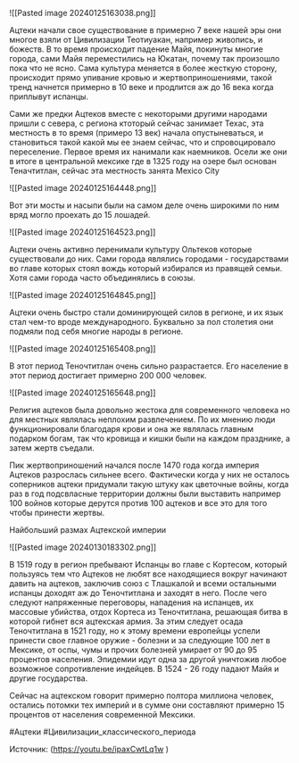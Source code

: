 
![[Pasted image 20240125163038.png]]

Ацтеки начали свое существование в примерно 7 веке нашей эры они многое взяли от Цивилизации Теотиуакан, например живопись, и божеств. В то время происходит падение Майя, покинуты многие города, сами Майя переместились на Юкатан, почему так произошло пока что не ясно. Сама культура меняется в более жесткую сторону, происходит прямо упивание кровью и жертвоприношениями, такой тренд начнется примерно в 10 веке и продлится аж до 16 века когда приплывут испанцы. 

Сами же предки Ацтеков вместе с некоторыми другими народами пришли с севера, с региона ктоторый сейчас занимает Техас, эта местность в то время (примеро 13 век) начала опустыневаться, и становиться такой какой мы ее знаем сейчас, что и спровоцировало переселение. Первое время их нанимали как наемников. Осели же они в итоге в центральной мексике где в 1325 году на озере был основан Теначтитлан, сейчас эта местность занята Mexico City

![[Pasted image 20240125164448.png]]

Вот эти мосты и насыпи были на самом деле очень широкими по ним вряд могло проехать до 15 лошадей.

![[Pasted image 20240125164523.png]]

Ацтеки очень активно перенимали культуру Ольтеков которые существовали до них. Сами города являлись городами - государствами во главе которых стоял вождь который избирался из правящей семьи. Хотя сами города часто объединялись в союзы.

![[Pasted image 20240125164845.png]]

Ацтеки очень быстро стали доминирующей силов в регионе, и их язык стал чем-то вроде международного. Буквально за пол столетия они подмяли под себя многие народы в регионе. 

![[Pasted image 20240125165408.png]]

В этот период Теночтитлан очень сильно разрастается. Его население в этот период достигает примерно 200 000 человек. 

![[Pasted image 20240125165648.png]]

Религия ацтеков была довольно жестока для современного человека но для местных являлась неплохим развлечением. По их мнению люди функционировали благодаря крови и она же являлась главным подарком богам, так что кровища и кишки были на каждом празднике, а затем жертв съедали.

Пик жертвоприношений начался после 1470 года когда империя Ацтеков разрослась сильнее всего. Фактически когда у них не осталось соперников ацтеки придумали такую штуку как цветочные войны, когда раз в год подсвласные территории должны были выставить например 100 войнов которые дерутся против 100 ацтеков и все это для того чтобы принести жертвы. 

Найбольший размах Ацтекской империи 

![[Pasted image 20240130183302.png]]

В 1519 году в регион пребывают Испанцы во главе с Кортесом, который пользуясь тем что Ацтеков не любят все находящиеся вокруг начинают давить на ацтеков, заключив союз с Тлашкалой и всеми остальными испанцы доходят аж до Теночтитлана и заходят в него. После чего следуют напряженные переговоры, нападения на испанцев, их массовые убийства, отдох Кортеса из Теночтитлана, решающая битва в которой гибнет вся ацтекская армия. За этим следует осада Теночтитлана в 1521 году, но к этому времени европейцы успели принести свое главное оружие - болезни и за следующие 100 лет в Мексике, от оспы, чумы и прочих болезней умирает от 90 до 95 процентов населения. Эпидемии идут одна за другой уничтожив любое возможное сопротивление индейцев. В 1524 - 26 году падают Майя и другие государства.

Сейчас на ацтекском говорит примерно полтора миллиона человек, остались потомки тех империй и в сумме они составляют примерно 15 процентов от населения современной Мексики. 


#Ацтеки #Цивилизации_классического_периода

Источник: (https://youtu.be/ipaxCwtLq1w )